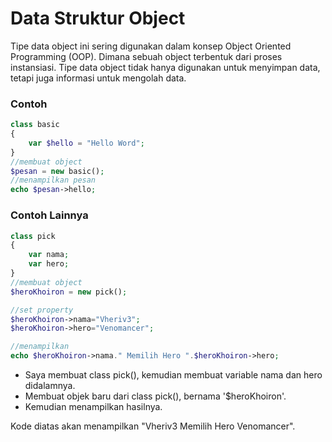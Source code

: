 # Data Struktur Object

Tipe data object ini sering digunakan dalam konsep Object Oriented Programming (OOP). Dimana sebuah object terbentuk dari proses instansiasi. Tipe data object tidak hanya
digunakan untuk menyimpan data, tetapi juga informasi untuk mengolah data.

### Contoh
```PHP
class basic
{
    var $hello = "Hello Word";
}
//membuat object
$pesan = new basic();
//menampilkan pesan
echo $pesan->hello;
```

### Contoh Lainnya
```PHP
class pick
{
    var nama;
    var hero;
}
//membuat object
$heroKhoiron = new pick();

//set property
$heroKhoiron->nama="Vheriv3";
$heroKhoiron->hero="Venomancer";

//menampilkan
echo $heroKhoiron->nama." Memilih Hero ".$heroKhoiron->hero;
```
- Saya membuat class pick(), kemudian membuat variable nama dan hero didalamnya.
- Membuat objek baru dari class pick(), bernama '$heroKhoiron'.
- Kemudian menampilkan hasilnya.

Kode diatas akan menampilkan "Vheriv3 Memilih Hero Venomancer".
